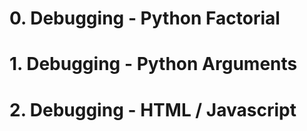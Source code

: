 # 0. Debugging - Python Factorial

# 1. Debugging - Python Arguments

# 2. Debugging - HTML / Javascript